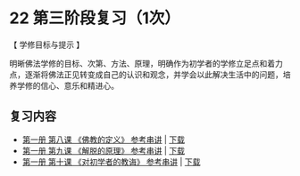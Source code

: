 # 22 第三阶段复习（1次）

【 学修目标与提示 】

明晰佛法学修的目标、次第、方法、原理，明确作为初学者的学修立足点和着力点，逐渐将佛法正见转变成自己的认识和观念，并学会以此解决生活中的问题，培养学修的信心、意乐和精进心。

## 复习内容

* [第一册 第八课 《佛教的定义》 参考串讲](http://view.officeapps.live.com/op/view.aspx?src=https://huidengchanxiu.net/hdv/f/up/2020慧灯禅修班第十六堂课-佛教的定义.pptx) | [下载](https://huidengchanxiu.net/hdv/f/up/2020慧灯禅修班第十六堂课-佛教的定义.pptx)
* [第一册 第九课 《解脱的原理》 参考串讲](http://view.officeapps.live.com/op/view.aspx?src=https://huidengchanxiu.net/hdv/f/up/2020慧灯禅修班第十七堂课-解脱的原理.pptx) | [下载](https://huidengchanxiu.net/hdv/f/up/2020慧灯禅修班第十七堂课-解脱的原理.pptx)
* [第一册 第十课 《对初学者的教诲》 参考串讲](http://view.officeapps.live.com/op/view.aspx?src=http://huidengchanxiu.net/hdv/f/up/慧灯禅修班第十八堂课-对初学者的教诲-2.pptx) | [下载](http://huidengchanxiu.net/hdv/f/up/慧灯禅修班第十八堂课-对初学者的教诲-2.pptx)
